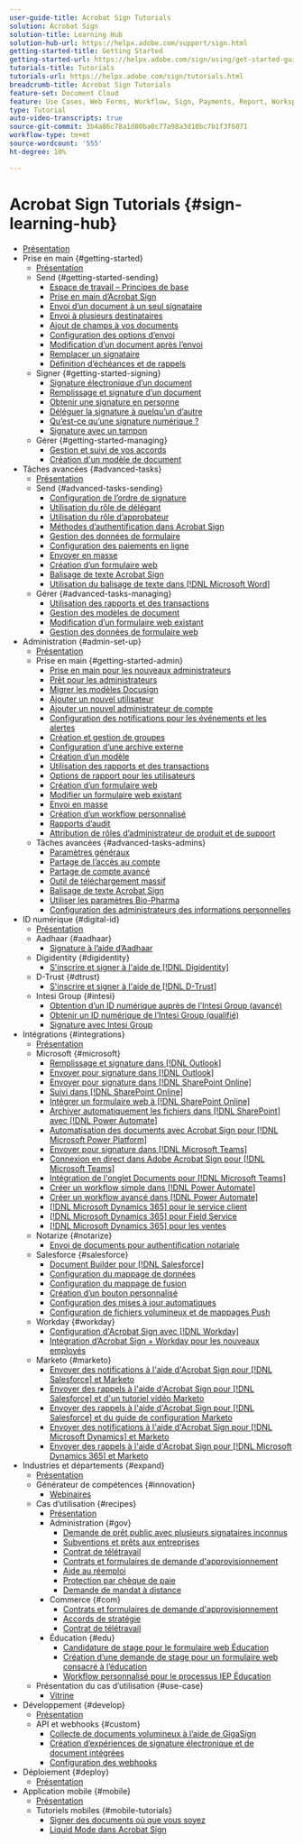```yaml
---
user-guide-title: Acrobat Sign Tutorials
solution: Acrobat Sign
solution-title: Learning Hub
solution-hub-url: https://helpx.adobe.com/support/sign.html
getting-started-title: Getting Started
getting-started-url: https://helpx.adobe.com/sign/using/get-started-guide.html
tutorials-title: Tutorials
tutorials-url: https://helpx.adobe.com/sign/tutorials.html
breadcrumb-title: Acrobat Sign Tutorials
feature-set: Document Cloud
feature: Use Cases, Web Forms, Workflow, Sign, Payments, Report, Workspace, Deadline, Administration, Digital ID, Form, Integrations, Mobile, Skill Builder
type: Tutorial
auto-video-transcripts: true
source-git-commit: 3b4a86c78a1d80ba0c77a98a3d10bc7b1f3f6071
workflow-type: tm+mt
source-wordcount: '555'
ht-degree: 10%

---
```



# Acrobat Sign Tutorials {#sign-learning-hub}

+ [Présentation](overview.md)
+ Prise en main {#getting-started}
   + [Présentation](sign-beginner-tutorials/beginner-users-overview.md)
   + Send {#getting-started-sending}
      + [Espace de travail – Principes de base](sign-beginner-tutorials/quick-tour.md)
      + [Prise en main d’Acrobat Sign](sign-beginner-tutorials/new-sender.md)
      + [Envoi d’un document à un seul signataire](sign-beginner-tutorials/send-to-single-recipient.md)
      + [Envoi à plusieurs destinataires](sign-beginner-tutorials/send-to-multiple-recipients.md)
      + [Ajout de champs à vos documents](sign-beginner-tutorials/adding-fields.md)
      + [Configuration des options d’envoi](sign-beginner-tutorials/sending-options.md)
      + [Modification d’un document après l’envoi](sign-beginner-tutorials/modify-in-flight.md)
      + [Remplacer un signataire](sign-beginner-tutorials/replace-signer.md)
      + [Définition d’échéances et de rappels](sign-beginner-tutorials/set-deadlines-reminders.md)
   + Signer {#getting-started-signing}
      + [Signature électronique d’un document](sign-beginner-tutorials/electronically-sign-a-document.md)
      + [Remplissage et signature d’un document](sign-beginner-tutorials/fill-and-sign.md)
      + [Obtenir une signature en personne](sign-beginner-tutorials/sign-in-person.md)
      + [Déléguer la signature à quelqu’un d’autre](sign-beginner-tutorials/delegate-signing.md)
      + [Qu’est-ce qu’une signature numérique ?](sign-beginner-tutorials/sign-with-a-digital-signature.md)
      + [Signature avec un tampon](sign-beginner-tutorials/sign-with-a-stamp.md)
   + Gérer {#getting-started-managing}
      + [Gestion et suivi de vos accords](sign-beginner-tutorials/manage-and-track.md)
      + [Création d&#39;un modèle de document](https://experienceleague.adobe.com/docs/document-cloud-learn/sign-learning-hub/admin-set-up/getting-started-admin/create-a-template.html)
+ Tâches avancées {#advanced-tasks}
   + [Présentation](sign-advanced-users/advanced-users-overview.md)
   + Send {#advanced-tasks-sending}
      + [Configuration de l’ordre de signature](sign-advanced-users/setting-up-routing.md)
      + [Utilisation du rôle de délégant](sign-advanced-users/delegate-signature.md)
      + [Utilisation du rôle d’approbateur](sign-advanced-users/add-an-approver.md)
      + [Méthodes d’authentification dans Acrobat Sign](sign-advanced-users/authentication-methods.md)
      + [Gestion des données de formulaire](sign-advanced-users/manage-form-data.md)
      + [Configuration des paiements en ligne](sign-advanced-users/set-up-online-payments.md)
      + [Envoyer en masse](https://experienceleague.adobe.com/docs/document-cloud-learn/sign-learning-hub/admin-set-up/getting-started-admin/megasign.html)
      + [Création d’un formulaire web](https://experienceleague.adobe.com/docs/document-cloud-learn/sign-learning-hub/admin-set-up/getting-started-admin/webform.html)
      + [Balisage de texte Acrobat Sign](https://experienceleague.adobe.com/docs/document-cloud-learn/sign-learning-hub/admin-set-up/advanced-tasks-admins/adobe-sign-text-tagging.html)
      + [Utilisation du balisage de texte dans  [!DNL Microsoft Word]](sign-advanced-users/text-tagging-word.md)
   + Gérer {#advanced-tasks-managing}
      + [Utilisation des rapports et des transactions](sign-advanced-users/creating-a-report.md)
      + [Gestion des modèles de document](sign-advanced-users/edit-a-template.md)
      + [Modification d’un formulaire web existant](sign-advanced-users/modify-webform.md)
      + [Gestion des données de formulaire web](sign-advanced-users/manage-webform-data.md)
+ Administration {#admin-set-up}
   + [Présentation](admin/intro-admin-overview.md)
   + Prise en main {#getting-started-admin}
      + [Prise en main pour les nouveaux administrateurs](admin/get-started-admin.md)
      + [Prêt pour les administrateurs](admin/up-and-running-admin.md)
      + [Migrer les modèles Docusign](admin/docusign-templates.md)
      + [Ajouter un nouvel utilisateur](admin/add-users-to-your-account.md)
      + [Ajouter un nouvel administrateur de compte](admin/add-admin.md)
      + [Configuration des notifications pour les événements et les alertes](admin/set-up-shared-events-and-alert.md)
      + [Création et gestion de groupes](admin/create-and-manage-groups.md)
      + [Configuration d’une archive externe](admin/set-up-your-external-archive.md)
      + [Création d’un modèle](sign-advanced-users/create-a-template.md)
      + [Utilisation des rapports et des transactions](https://experienceleague.adobe.com/en/docs/document-cloud-learn/sign-learning-hub/advanced-tasks/advanced-tasks-managing/creating-a-report)
      + [Options de rapport pour les utilisateurs](admin/report-options.md)
      + [Création d’un formulaire web](sign-advanced-users/webform.md)
      + [Modifier un formulaire web existant](https://experienceleague.adobe.com/docs/document-cloud-learn/sign-learning-hub/advanced-tasks/advanced-tasks-managing/modify-webform.html)
      + [Envoi en masse](sign-advanced-users/megasign.md)
      + [Création d’un workflow personnalisé](admin/building-a-custom-workflow.md)
      + [Rapports d’audit](admin/audit-reports.md)
      + [Attribution de rôles d’administrateur de produit et de support](admin/promote-admin.md)
   + Tâches avancées {#advanced-tasks-admins}
      + [Paramètres généraux](admin/learn-about-global-settings.md)
      + [Partage de l’accès au compte](admin/share-account-access.md)
      + [Partage de compte avancé](admin/advanced-account-sharing.md)
      + [Outil de téléchargement massif](admin/bulk-download-tool.md)
      + [Balisage de texte Acrobat Sign](sign-advanced-users/adobe-sign-text-tagging.md)
      + [Utiliser les paramètres Bio-Pharma](admin/use-bio-pharma-settings.md)
      + [Configuration des administrateurs des informations personnelles](admin/privacy.md)
+ ID numérique {#digital-id}
   + [Présentation](digitalid/digitalid-overview.md)
   + Aadhaar {#aadhaar}
      + [Signature à l’aide d’Aadhaar](digitalid/aadhaar-sign.md)
   + Digidentity {#digidentity}
      + [S&#39;inscrire et signer à l&#39;aide de  [!DNL Digidentity]](digitalid/digidentity-sign.md)
   + D-Trust {#dtrust}
      + [S&#39;inscrire et signer à l&#39;aide de [!DNL D-Trust]](digitalid/d-trust.md)
   + Intesi Group {#intesi}
      + [Obtention d’un ID numérique auprès de l’Intesi Group (avancé)](digitalid/intesi-advanced.md)
      + [Obtenir un ID numérique de l’Intesi Group (qualifié)](digitalid/intesi-qualified.md)
      + [Signature avec Intesi Group](digitalid/intesi-sign.md)
+ Intégrations {#integrations}
   + [Présentation](integrations/integrations-overview.md)
   + Microsoft {#microsoft}
      + [Remplissage et signature dans  [!DNL Outlook]](integrations/fill-and-sign-doc-microsoft-outlook.md)
      + [Envoyer pour signature dans  [!DNL Outlook]](integrations/send-for-signature-with-outlook.md)
      + [Envoyer pour signature dans  [!DNL SharePoint Online]](integrations/send-for-signature-with-sharepoint-online.md)
      + [Suivi dans  [!DNL SharePoint Online]](integrations/track-an-agreement-with-sharepoint-online.md)
      + [Intégrer un formulaire web à  [!DNL SharePoint Online]](integrations/integrate-web-form-sharepoint-online.md)
      + [Archiver automatiquement les fichiers dans [!DNL SharePoint] avec [!DNL Power Automate]](integrations/auto-archive-sharepoint-power-automate.md)
      + [Automatisation des documents avec Acrobat Sign pour  [!DNL Microsoft Power Platform]](integrations/documentautomation.md)
      + [Envoyer pour signature dans  [!DNL Microsoft Teams]](integrations/adobe-sign-teams-mortgage.md)
      + [Connexion en direct dans Adobe Acrobat Sign pour [!DNL Microsoft Teams]](integrations/live-sign-microsoft-teams.md)
      + [Intégration de l&#39;onglet Documents pour  [!DNL Microsoft Teams]](integrations/acrobat-sign-teams-documents-tab.md)
      + [Créer un workflow simple dans  [!DNL Power Automate]](integrations/simple-workflow-power-automate.md)
      + [Créer un workflow avancé dans  [!DNL Power Automate]](integrations/advanced-workflow-power-automate.md)
      + [[!DNL Microsoft Dynamics 365] pour le service client](integrations/dynamics-customer-service.md)
      + [[!DNL Microsoft Dynamics 365] pour Field Service](integrations/dynamics-field-service.md)
      + [[!DNL Microsoft Dynamics 365] pour les ventes](integrations/dynamics-sales.md)
   + Notarize {#notarize}
      + [Envoi de documents pour authentification notariale](integrations/send-document-notarize.md)
   + Salesforce {#salesforce}
      + [Document Builder pour  [!DNL Salesforce]](integrations/create-an-agreement-template.md)
      + [Configuration du mappage de données](integrations/set-up-data-mapping.md)
      + [Configuration du mappage de fusion](integrations/set-up-merging-map.md)
      + [Création d’un bouton personnalisé](integrations/create-a-custom-button.md)
      + [Configuration des mises à jour automatiques](integrations/salesforce-automatic-updates.md)
      + [Configuration de fichiers volumineux et de mappages Push](integrations/salesforce-large-files.md)
   + Workday {#workday}
      + [Configuration d&#39;Acrobat Sign avec  [!DNL Workday]](integrations/workday.md)
      + [Intégration d’Acrobat Sign + Workday pour les nouveaux employés](integrations/acrobat-sign-workday-onboarding.md)
   + Marketo {#marketo}
      + [Envoyer des notifications à l&#39;aide d&#39;Acrobat Sign pour [!DNL Salesforce]  et Marketo](integrations/marketo-salesforce-sms.md)
      + [Envoyer des rappels à l&#39;aide d&#39;Acrobat Sign pour [!DNL Salesforce]  et d&#39;un tutoriel vidéo Marketo](integrations/marketo-salesforce-reminder-video.md)
      + [Envoyer des rappels à l&#39;aide d&#39;Acrobat Sign pour [!DNL Salesforce]  et du guide de configuration Marketo](integrations/marketo-salesforce-reminder.md)
      + [Envoyer des notifications à l&#39;aide d&#39;Acrobat Sign pour [!DNL Microsoft Dynamics]  et Marketo](integrations/marketo-dynamics-sms.md)
      + [Envoyer des rappels à l&#39;aide d&#39;Acrobat Sign pour [!DNL Microsoft Dynamics 365]  et Marketo](integrations/marketo-dynamics-reminder.md)
+ Industries et départements {#expand}
   + [Présentation](sign-usecase/expand-inspire-overview.md)
   + Générateur de compétences {#innovation}
      + [Webinaires](sign-usecase/innovation-series.md)
   + Cas d’utilisation {#recipes}
      + [Présentation](sign-usecase/recipes.md)
      + Administration {#gov}
         + [Demande de prêt public avec plusieurs signataires inconnus](sign-usecase/webform-multiple-signers.md)
         + [Subventions et prêts aux entreprises](sign-usecase/usecasegovgrants.md)
         + [Contrat de télétravail](sign-usecase/usecasegovtelework.md)
         + [Contrats et formulaires de demande d&#39;approvisionnement](sign-usecase/usecasegovcontracts.md)
         + [Aide au réemploi](sign-usecase/usecasegovreemployment.md)
         + [Protection par chèque de paie](sign-usecase/usecasegovpaycheck.md)
         + [Demande de mandat à distance](sign-usecase/usecasegovremote.md)
      + Commerce {#com}
         + [Contrats et formulaires de demande d&#39;approvisionnement](sign-usecase/usecasecomcontracts.md)
         + [Accords de stratégie](sign-usecase/usecasecompolicy.md)
         + [Contrat de télétravail](sign-usecase/usecasecomtelework.md)
      + Éducation {#edu}
         + [Candidature de stage pour le formulaire web Éducation](sign-usecase/usecase-edu-intern.md)
         + [Création d’une demande de stage pour un formulaire web consacré à l’éducation](sign-usecase/usecase-edu-intern-create.md)
         + [Workflow personnalisé pour le processus IEP Éducation](sign-usecase/usecase-edu-iep.md)
   + Présentation du cas d’utilisation {#use-case}
      + [Vitrine](sign-usecase/use-case-showcase.md)
+ Développement {#develop}
   + [Présentation](develop/develop-overview.md)
   + API et webhooks {#custom}
      + [Collecte de documents volumineux à l’aide de GigaSign](develop/gigasign.md)
      + [Création d’expériences de signature électronique et de document intégrées](develop/embeddedesignature.md)
      + [Configuration des webhooks](develop/webhooks.md)
+ Déploiement {#deploy}
   + [Présentation](deploy-overview.md)
+ Application mobile {#mobile}
   + [Présentation](mobile/mobile-overview.md)
   + Tutoriels mobiles {#mobile-tutorials}
      + [Signer des documents où que vous soyez](mobile/sign-mobile.md)
      + [Liquid Mode dans Acrobat Sign](mobile/liquidmode.md)
